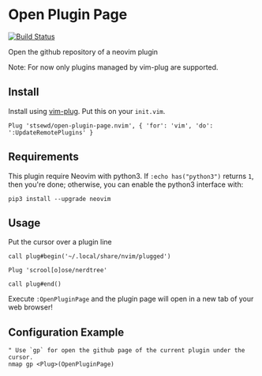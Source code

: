 # Open Plugin Page
[![Build Status](https://travis-ci.org/stsewd/open-plugin-page.nvim.svg?branch=master)](https://travis-ci.org/stsewd/open-plugin-page.nvim)

Open the github repository of a neovim plugin

Note: For now only plugins managed by vim-plug are supported.

## Install

Install using [vim-plug](https://github.com/junegunn/vim-plug). Put
this on your `init.vim`.

```
Plug 'stsewd/open-plugin-page.nvim', { 'for': 'vim', 'do': ':UpdateRemotePlugins' }
```

## Requirements

This plugin require Neovim with python3. If `:echo has("python3")` returns `1`,
then you're done; otherwise, you can enable the python3 interface with:

```
pip3 install --upgrade neovim
```

## Usage

Put the cursor over a plugin line

```vim
call plug#begin('~/.local/share/nvim/plugged')

Plug 'scrool[o]ose/nerdtree'

call plug#end()
```

Execute `:OpenPluginPage` and the plugin page will open in a new tab of your
web browser! 

## Configuration Example

```vim
" Use `gp` for open the github page of the current plugin under the cursor.
nmap gp <Plug>(OpenPluginPage)
```
